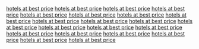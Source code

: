 <a href="http://www.google.com.ec/url?q=https://sunvilla.in">hotels at best price</a>
<a href="http://www.google.ee/url?q=https://sunvilla.in">hotels at best price</a>
<a href="http://www.google.com.eg/url?q=https://sunvilla.in">hotels at best price</a>
<a href="http://www.google.gr/url?q=https://sunvilla.in">hotels at best price</a>
<a href="http://www.google.hr/url?q=https://sunvilla.in">hotels at best price</a>
<a href="http://www.google.co.il/url?q=https://sunvilla.in">hotels at best price</a>
<a href="http://maps.google.co.in/url?q=https://sunvilla.in">hotels at best price</a>
<a href="http://www.google.co.in/url?q=https://sunvilla.in">hotels at best price</a>
<a href="http://www.google.it/url?q=https://sunvilla.in">hotels at best price</a>
<a href="https://www.google.lk/url?q=https://sunvilla.in">hotels at best price</a>
<a href="http://www.google.lt/url?q=https://sunvilla.in">hotels at best price</a>
<a href="https://www.google.lu/url?q=https://sunvilla.in">hotels at best price</a>
<a href="http://www.google.lv/url?q=https://sunvilla.in">hotels at best price</a>
<a href="http://www.google.com.my/url?q=https://sunvilla.in">hotels at best price</a>
<a href="http://www.google.com.ng/url?q=https://sunvilla.in">hotels at best price</a>
<a href="http://images.google.nl/url?q=https://sunvilla.in">hotels at best price</a>
<a href="http://www.google.nl/url?q=https://sunvilla.in">hotels at best price</a>
<a href="http://www.google.pt/url?q=https://sunvilla.in">hotels at best price</a>
<a href="http://www.google.ro/url?q=https://sunvilla.in">hotels at best price</a>
<a href="http://www.google.rs/url?q=https://sunvilla.in">hotels at best price</a>
<a href="https://www.google.ru/url?q=https://sunvilla.in">hotels at best price</a>
